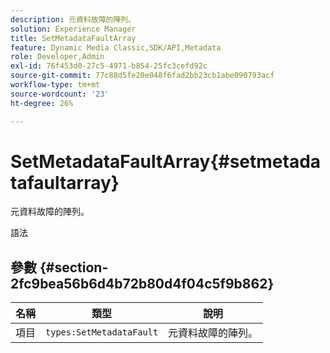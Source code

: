 ```yaml
---
description: 元資料故障的陣列。
solution: Experience Manager
title: SetMetadataFaultArray
feature: Dynamic Media Classic,SDK/API,Metadata
role: Developer,Admin
exl-id: 76f453d0-27c5-4971-b854-25fc3cefd92c
source-git-commit: 77c88d5fe20e048f6fad2bb23cb1abe090793acf
workflow-type: tm+mt
source-wordcount: '23'
ht-degree: 26%

---
```


# SetMetadataFaultArray{#setmetadatafaultarray}

元資料故障的陣列。

語法

## 參數 {#section-2fc9bea56b6d4b72b80d4f04c5f9b862}

| 名稱 | 類型 | 說明 |
|---|---|---|
| 項目 | `types:SetMetadataFault` | 元資料故障的陣列。 |
